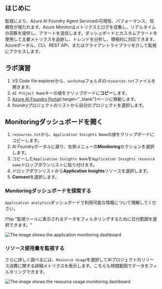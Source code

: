 ## はじめに

監視により、Azure AI Foundry Agent Serviceの可用性、パフォーマンス、信頼性が保たれます。Azure Monitorはメトリクスとログを収集し、リアルタイムの洞察を提供し、アラートを送信します。ダッシュボードとカスタムアラートを使用して主要メトリクスを追跡し、トレンドを分析し、積極的に対応できます。Azureポータル、CLI、REST API、またはクライアントライブラリを介して監視にアクセスします。

## ラボ演習

1. VS Code file explorerから、`workshop`フォルダの`resources.txt`ファイルを開きます。
1. `AI Project Name`キーの値をクリップボードに**コピー**します。
1. [Azure AI Foundry Portal](https://ai.azure.com){:target="_blank"}ページに移動します。
1. foundryプロジェクトのリストから自分のプロジェクトを選択します。

## Monitoringダッシュボードを開く

1. `resources.txt`から、`Application Insights Name`の値をクリップボードにコピーします。
1. AI Foundryポータルに戻り、左側メニューの**Monitoring**セクションを選択します。
1. コピーした`Application Insights Name`を`Application Insights resource name`ドロップダウンリストに貼り付けます。
1. ドロップダウンリストから**Application Insights**リソースを選択します。
1. **Connect**を選択します。

### Monitoringダッシュボードを探索する

`Application analytics`ダッシュボードで利用可能な情報について理解してください。

!!!tip "監視ツールに表示されるデータをフィルタリングするために日付範囲を選択できます。"

![The image shows the application monitoring dashboard](../media/monitor_usage.png)

### リソース使用量を監視する

さらに詳しく調べるには、`Resource Usage`を選択してAIプロジェクトのリソース消費に関する詳細メトリクスを表示します。こちらも時間範囲でデータをフィルタリングできます。

![The image shows the resource usage monitoring dashboard](../media/monitor_resource_usage.png)
